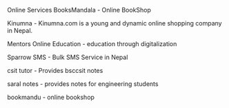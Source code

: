 Online Services
BooksMandala - Online BookShop

Kinumna - Kinumna.com is a young and dynamic online shopping company in Nepal.

Mentors Online Education - education through digitalization

Sparrow SMS - Bulk SMS Service in Nepal

csit tutor - Provides bsccsit notes

saral notes - provides notes for engineering students

bookmandu - online bookshop

